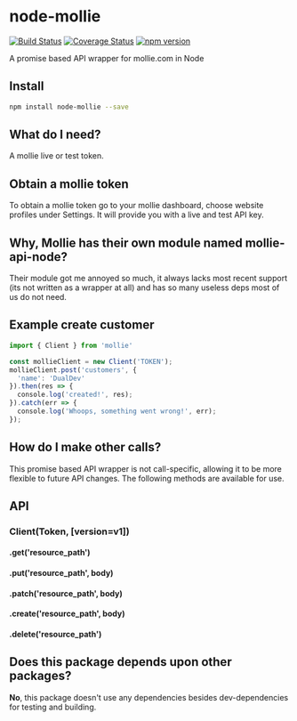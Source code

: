 # node-mollie

[![Build Status](https://travis-ci.org/renedx/node-mollie.svg?branch=master)](https://travis-ci.org/renedx/node-mollie)
[![Coverage Status](https://coveralls.io/repos/github/renedx/node-mollie/badge.svg?branch=master)](https://coveralls.io/github/renedx/node-mollie?branch=master)
[![npm version](https://badge.fury.io/js/node-mollie.svg)](https://badge.fury.io/js/mollie)

A promise based API wrapper for mollie.com in Node

## Install
```bash
npm install node-mollie --save
```

## What do I need?
A mollie live or test token.

## Obtain a mollie token
To obtain a mollie token go to your mollie dashboard, choose website profiles under Settings. It will provide you with a live and test API key.

## Why, Mollie has their own module named mollie-api-node?
Their module got me annoyed so much, it always lacks most recent support (its not written as a wrapper at all) and has so many useless deps most of us do not need.

## Example create customer
```js
import { Client } from 'mollie'

const mollieClient = new Client('TOKEN');
mollieClient.post('customers', {
  'name': 'DualDev'
}).then(res => {
  console.log('created!', res);
}).catch(err => {
  console.log('Whoops, something went wrong!', err);
});
```

## How do I make other calls?
This promise based API wrapper is not call-specific, allowing it to be more flexible to future API changes. The following methods are available for use.

## API
### Client(Token, [version=v1])
#### .get('resource_path')
#### .put('resource_path', body)
#### .patch('resource_path', body)
#### .create('resource_path', body)
#### .delete('resource_path')

## Does this package depends upon other packages?
**No**, this package doesn't use any dependencies besides dev-dependencies for testing and building.
